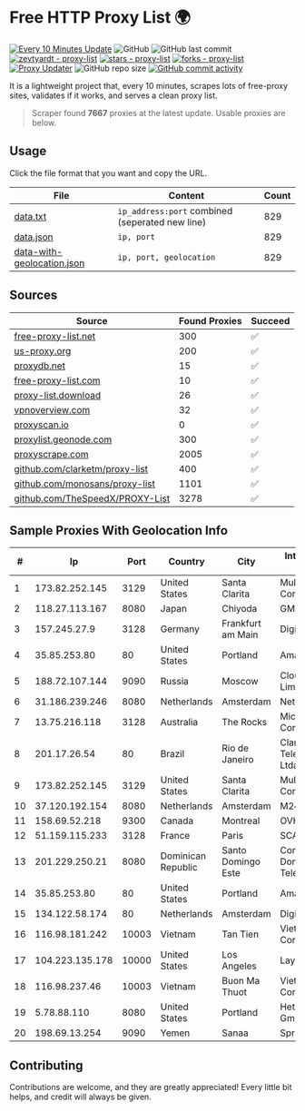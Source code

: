 
# Free HTTP Proxy List 🌍

[![Every 10 Minutes Update](https://github.com/mertguvencli/http-proxy-list/actions/workflows/main.yml/badge.svg?branch=main)](https://github.com/mertguvencli/http-proxy-list/actions/workflows/main.yml)
![GitHub](https://img.shields.io/github/license/mertguvencli/http-proxy-list)
![GitHub last commit](https://img.shields.io/github/last-commit/mertguvencli/http-proxy-list)
[![zevtyardt - proxy-list](https://img.shields.io/static/v1?label=zevtyardt&message=proxy-list&color=blue&logo=github)](https://github.com/zevtyardt/proxy-list "Go to GitHub repo")
[![stars - proxy-list](https://img.shields.io/github/stars/zevtyardt/proxy-list?style=social)](https://github.com/zevtyardt/proxy-list)
[![forks - proxy-list](https://img.shields.io/github/forks/zevtyardt/proxy-list?style=social)](https://github.com/zevtyardt/proxy-list)
[![Proxy Updater](https://github.com/zevtyardt/proxy-list/workflows/Proxy%20Updater/badge.svg)](https://github.com/zevtyardt/proxy-list/actions?query=workflow:"Proxy+Updater")
![GitHub repo size](https://img.shields.io/github/repo-size/zevtyardt/proxy-list)
[![GitHub commit activity](https://img.shields.io/github/commit-activity/m/zevtyardt/proxy-list?logo=commits)](https://github.com/zevtyardt/proxy-list/commits/main)

It is a lightweight project that, every 10 minutes, scrapes lots of free-proxy sites, validates if it works, and serves a clean proxy list.

> Scraper found **7667** proxies at the latest update. Usable proxies are below.

## Usage

Click the file format that you want and copy the URL.

|File|Content|Count|
|----|-------|-----|
|[data.txt](https://raw.githubusercontent.com/mertguvencli/http-proxy-list/main/proxy-list/data.txt)|`ip_address:port` combined (seperated new line)|829|
|[data.json](https://raw.githubusercontent.com/mertguvencli/http-proxy-list/main/proxy-list/data.json)|`ip, port`|829|
|[data-with-geolocation.json](https://raw.githubusercontent.com/mertguvencli/http-proxy-list/main/proxy-list/data-with-geolocation.json)|`ip, port, geolocation`|829|

## Sources

|Source|Found Proxies|Succeed|
|------|-------------|-------|
|[free-proxy-list.net](https://free-proxy-list.net)|300|✅|
|[us-proxy.org](https://www.us-proxy.org)|200|✅|
|[proxydb.net](http://proxydb.net)|15|✅|
|[free-proxy-list.com](https://free-proxy-list.com/?page=&port=&type%5B%5D=http&type%5B%5D=https&up_time=0&search=Search)|10|✅|
|[proxy-list.download](https://www.proxy-list.download/HTTP)|26|✅|
|[vpnoverview.com](https://vpnoverview.com/privacy/anonymous-browsing/free-proxy-servers)|32|✅|
|[proxyscan.io](https://www.proxyscan.io)|0|✅|
|[proxylist.geonode.com](https://proxylist.geonode.com/api/proxy-list?limit=300&page=1&sort_by=lastChecked&sort_type=desc&protocols=http,https)|300|✅|
|[proxyscrape.com](https://api.proxyscrape.com/v2/?request=displayproxies&protocol=http&timeout=10000&country=all&ssl=all&anonymity=all)|2005|✅|
|[github.com/clarketm/proxy-list](https://raw.githubusercontent.com/clarketm/proxy-list/master/proxy-list-raw.txt)|400|✅|
|[github.com/monosans/proxy-list](https://raw.githubusercontent.com/monosans/proxy-list/main/proxies/http.txt)|1101|✅|
|[github.com/TheSpeedX/PROXY-List](https://raw.githubusercontent.com/TheSpeedX/PROXY-List/master/http.txt)|3278|✅|


## Sample Proxies With Geolocation Info

|#|Ip|Port|Country|City|Internet Service Provider|
|-|--|----|-------|----|-------------------------|
|1|173.82.252.145|3129|United States|Santa Clarita|Multacom Corporation|
|2|118.27.113.167|8080|Japan|Chiyoda|GMO Internet, Inc.|
|3|157.245.27.9|3128|Germany|Frankfurt am Main|DigitalOcean, LLC|
|4|35.85.253.80|80|United States|Portland|Amazon.com, Inc.|
|5|188.72.107.144|9090|Russia|Moscow|Cloud technology Limited (Ltd.)|
|6|31.186.239.246|8080|Netherlands|Amsterdam|NetSkope Inc|
|7|13.75.216.118|3128|Australia|The Rocks|Microsoft Corporation|
|8|201.17.26.54|80|Brazil|Rio de Janeiro|Claro NXT Telecomunicacoes Ltda|
|9|173.82.252.145|3129|United States|Santa Clarita|Multacom Corporation|
|10|37.120.192.154|8080|Netherlands|Amsterdam|M247 Europe SRL|
|11|158.69.52.218|9300|Canada|Montreal|OVH SAS|
|12|51.159.115.233|3128|France|Paris|SCALEWAY|
|13|201.229.250.21|8080|Dominican Republic|Santo Domingo Este|Compañía Dominicana de Teléfonos S. A.|
|14|35.85.253.80|80|United States|Portland|Amazon.com, Inc.|
|15|134.122.58.174|80|Netherlands|Amsterdam|DigitalOcean, LLC|
|16|116.98.181.242|10003|Vietnam|Tan Tien|Viettel Corporation|
|17|104.223.135.178|10000|United States|Los Angeles|LayerHost|
|18|116.98.237.46|10003|Vietnam|Buon Ma Thuot|Viettel Corporation|
|19|5.78.88.110|8080|United States|Portland|Hetzner Online GmbH|
|20|198.69.13.254|9090|Yemen|Sanaa|Sprint|



## Contributing

Contributions are welcome, and they are greatly appreciated! Every
little bit helps, and credit will always be given.


